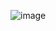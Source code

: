 ![image](https://user-images.githubusercontent.com/78080819/206917743-32af2122-433c-4041-b248-334e605d8568.png)

